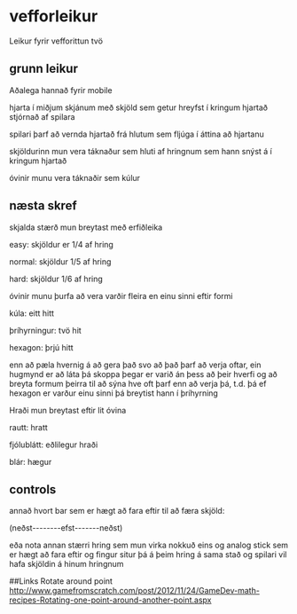 # vefforleikur
Leikur fyrir vefforittun tvö
## grunn leikur
Aðalega hannað fyrir mobile


hjarta í miðjum skjánum með skjöld sem getur hreyfst í kringum hjartað stjórnað af spilara

spilari þarf að vernda hjartað frá hlutum sem fljúga í áttina að hjartanu

skjöldurinn mun vera táknaður sem hluti af hringnum sem hann snýst á í kringum hjartað

óvinir munu vera táknaðir sem kúlur

## næsta skref
skjalda stærð mun breytast með erfiðleika


easy: skjöldur er 1/4 af hring

normal: skjöldur 1/5 af hring

hard: skjöldur 1/6 af hring


óvinir munu þurfa að vera varðir fleira en einu sinni eftir formi

kúla: eitt hitt

þríhyrningur: tvö hit

hexagon: þrjú hitt

enn að pæla hvernig á að gera það svo að það þarf að verja oftar, ein hugmynd er að láta þá skoppa þegar er varið án þess að þeir hverfi
og að breyta formum þeirra til að sýna hve oft þarf enn að verja þá, t.d. þá ef hexagon er varður einu sinni þá breytist hann í þríhyrning


Hraði mun breytast eftir lit óvina

rautt: hratt

fjólublátt: eðlilegur hraði

blár: hægur


## controls
annað hvort bar sem er hægt að fara eftir til að færa skjöld:

(neðst--------efst-------neðst)

eða nota annan stærri hring sem mun virka nokkuð eins og analog stick sem er hægt að fara eftir og fingur situr þá á þeim hring á sama stað og spilari vil hafa skjöldin á hinum hringnum


##Links
Rotate around point http://www.gamefromscratch.com/post/2012/11/24/GameDev-math-recipes-Rotating-one-point-around-another-point.aspx

